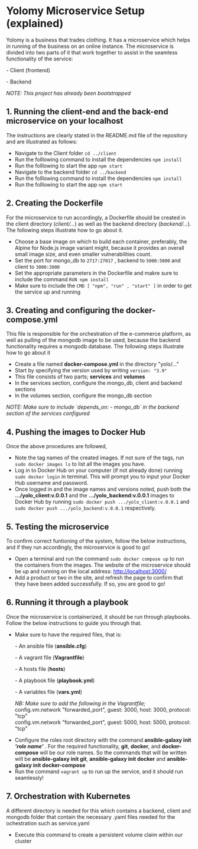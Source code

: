 # Yolomy Microservice Setup (explained)
Yolomy is a business that trades clothing. It has a microservice which helps in running of the business on an online instance. The microservice is divided into two parts of it that work together to assist in the seamless functionality of the service:
    <p>- Client (frontend)</p>
    <p>- Backend</p>
*NOTE: This project has already been bootstrapped*
 
## 1. Running the client-end and the back-end microservice on your localhost
The instructions are clearly stated in the README.md file of the repository and are illustrated as follows:
* Navigate to the Client folder `cd ../client`
* Run the folllowing command to install the dependencies `npm install`
* Run the folllowing to start the app `npm start`
* Navigate to the backend folder `cd ../backend`
* Run the folllowing command to install the dependencies `npm install`
* Run the folllowing to start the app `npm start`

## 2. Creating the Dockerfile
For the microservice to run accordingly, a Dockerfile should be created in the client directory (*client/...*) as well as the backend directory (*backend/...*). The following steps illustrate how to go about it.
* Choose a base image on which to build each container, preferably, the Alpine for Node.js image variant might, because it provides an overall small image size, and even smaller vulnerabilities count.
* Set the port for mongo_db to `2717:27017` , backend to `5000:5000` and client to `3000:3000`
* Set the appropriate parameters in the Dockerfile and makre sure to include the command `RUN npm install`
* Make sure to include the `CMD [ "npm", "run" , "start" ]` in order to get the service up and running

## 3. Creating and configuring the docker-compose.yml
This file is responsible for the orchestration of the e-commerce platform, as well as pulling of the mongodb image to be used, because the backend functionality requires a mongodb database. The following steps illustrate how to go about it
* Create a file named **docker-compose.yml** in the directory "yolo/..."
* Start by specifying the version used by writing `version: "3.9"`
* This file consists of two parts; **services** and **volumes**
* In the services section, configure the mongo_db, client and backend sections
* In the volumes section, configure the mongo_db section
<p><i>NOTE: Make sure to include `depends_on: - mongo_db` in the backend section of the services configured</i></p>

## 4. Pushing the images to Docker Hub
Once the above procedures are followed, 
* Note the tag names of the created images. If not sure of the tags, run `sudo docker images ls` to list all the images you have.
* Log in to Docker Hub on your computer (if not already done) running `sudo docker login` in terminal. This will prompt you to input your Docker Hub username and password.
* Once logged in and the image names and versions noted, push both the **.../yolo_client:v.0.0.1** and the **.../yolo_backend:v.0.0.1** images to Docker Hub by running `sudo docker push .../yolo_client:v.0.0.1` and `sudo docker push .../yolo_backend:v.0.0.1` respectively.

## 5. Testing the microservice
To confirm correct funtioning of the system, follow the below instructions, and if they run accordingly, the microservice is good to go!
* Open a terminal and run the command `sudo docker compose up` to run the containers from the images. The website of the microservice should be up and running on the local address: <a href="http://localhost:3000/"><font color="blue">http://localhost:3000/</font></a>
* Add a product or two in the site, and refresh the page to confirm that they have been added successfully. If so, you are good to go!

## 6. Running it through a playbook
Once the microservice is containerized, it should be run through playbooks. Follow the below instructions to guide you through that.
* Make sure to have the required files, that is:
    <p>- An ansible file (<b>ansible.cfg</b>)</p>
    <p>- A vagrant file (<b>Vagrantfile</b>)</p>
    <p>- A hosts file (<b>hosts</b>)</p>
    <p>- A playbook file (<b>playbook.yml</b>)</p>
    <p>- A variables file (<b>vars.yml</b>)</p>
    <p><i>NB: Make sure to add the following in the Vagrantfile;</i></br>
    config.vm.network "forwarded_port", guest: 3000, host: 3000, protocol: "tcp"</br>
    config.vm.network "forwarded_port", guest: 5000, host: 5000, protocol: "tcp"
    </p>
* Configure the roles root directory with the command **ansible-galaxy init <i>'role name'</i>** . For the required functionality, **git**, **docker**, and **docker-compose** will be our role names. So the commands that will be written will be **ansible-galaxy init git**, **ansible-galaxy init docker** and **ansible-galaxy init docker-compose**
* Run the command `vagrant up` to run up the service, and it should run seamlessly!

## 7. Orchestration with Kubernetes
A different directory is needed for this which contains a backend, client and mongodb folder that contain the necessary .yaml files needed for the ochestration such as service.yaml
* Execute this command to create a persistent volume claim within our cluster